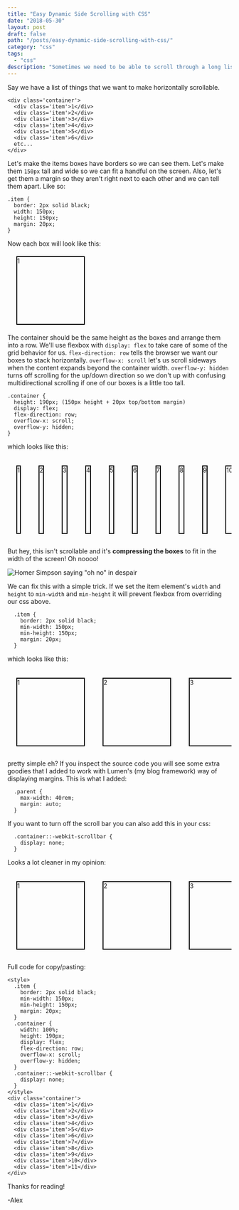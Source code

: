 ```yaml
---
title: "Easy Dynamic Side Scrolling with CSS"
date: "2018-05-30"
layout: post
draft: false
path: "/posts/easy-dynamic-side-scrolling-with-css/"
category: "css"
tags:
  - "css"
description: "Sometimes we need to be able to scroll through a long list. We need a horizontal div which expands to accommodate more than the page width's worth of content. The problem is that it's not completely obvious how to do this without adding a static width."
---
```


Say we have a list of things that we want to make horizontally scrollable.
```
<div class='container'>
  <div class='item'>1</div>
  <div class='item'>2</div>
  <div class='item'>3</div>
  <div class='item'>4</div>
  <div class='item'>5</div>
  <div class='item'>6</div>
  etc...
</div>
```

Let's make the items boxes have borders so we can see them. Let's make them `150px` tall and wide so we can fit a handful on the screen. Also, let's get them a margin so they aren't right next to each other and we can tell them apart. Like so:

```
.item {
  border: 2px solid black;
  width: 150px;
  height: 150px;
  margin: 20px;
}
```

Now each box will look like this:

<div class='container' style='max-width: 40rem; margin: auto;'>
  <div class='item' style='border: 2px solid black; width: 150px; height: 150px; margin: 20px;'>1</div>
</div>

The container should be the same height as the boxes and arrange them into a row. We'll use flexbox with `display: flex` to take care of some of the grid behavior for us. `flex-direction: row` tells the browser we want our boxes to stack horizontally. `overflow-x: scroll` let's us scroll sideways when the content expands beyond the container width. `overflow-y: hidden` turns off scrolling for the up/down direction so we don't up with confusing multidirectional scrolling if one of our boxes is a little too tall.

```
.container {
  height: 190px; (150px height + 20px top/bottom margin)
  display: flex;
  flex-direction: row;
  overflow-x: scroll;
  overflow-y: hidden;
}
```

which looks like this:

<div class='container' style='height: 190px; display: flex; flex-direction: row; overflow-x: scroll; overflow-y: hidden; max-width: 40rem; margin: auto;'>
	<div class='item' style='border: 2px solid black; width: 150px; height: 150px; margin: 20px;'>1</div>
	<div class='item' style='border: 2px solid black; width: 150px; height: 150px; margin: 20px;'>2</div>
	<div class='item' style='border: 2px solid black; width: 150px; height: 150px; margin: 20px;'>3</div>
	<div class='item' style='border: 2px solid black; width: 150px; height: 150px; margin: 20px;'>4</div>
	<div class='item' style='border: 2px solid black; width: 150px; height: 150px; margin: 20px;'>5</div>
	<div class='item' style='border: 2px solid black; width: 150px; height: 150px; margin: 20px;'>6</div>
	<div class='item' style='border: 2px solid black; width: 150px; height: 150px; margin: 20px;'>7</div>
	<div class='item' style='border: 2px solid black; width: 150px; height: 150px; margin: 20px;'>8</div>
	<div class='item' style='border: 2px solid black; width: 150px; height: 150px; margin: 20px;'>9</div>
	<div class='item' style='border: 2px solid black; width: 150px; height: 150px; margin: 20px;'>10</div>
	<div class='item' style='border: 2px solid black; width: 150px; height: 150px; margin: 20px;'>11</div>
</div>

But hey, this isn't scrollable and it's __compressing the boxes__ to fit in the width of the screen! Oh noooo!

![Homer Simpson saying "oh no" in despair](https://media.giphy.com/media/xT5LMLMPdRh2VRNVLi/giphy.gif)

We can fix this with a simple trick. If we set the item element's `width` and `height` to `min-width` and `min-height` it will prevent flexbox from overriding our css above.

```
  .item {
    border: 2px solid black;
    min-width: 150px;
    min-height: 150px;
    margin: 20px;
  }
```
which looks like this:

<div class='container' style='height: 190px; display: flex; flex-direction: row; overflow-x: scroll; overflow-y: hidden; max-width: 40rem; margin: auto;'>
	<div class='item' style='border: 2px solid black; min-width: 150px; min-height: 150px; margin: 20px;'>1</div>
	<div class='item' style='border: 2px solid black; min-width: 150px; min-height: 150px; margin: 20px;'>2</div>
	<div class='item' style='border: 2px solid black; min-width: 150px; min-height: 150px; margin: 20px;'>3</div>
	<div class='item' style='border: 2px solid black; min-width: 150px; min-height: 150px; margin: 20px;'>4</div>
	<div class='item' style='border: 2px solid black; min-width: 150px; min-height: 150px; margin: 20px;'>5</div>
	<div class='item' style='border: 2px solid black; min-width: 150px; min-height: 150px; margin: 20px;'>6</div>
	<div class='item' style='border: 2px solid black; min-width: 150px; min-height: 150px; margin: 20px;'>7</div>
	<div class='item' style='border: 2px solid black; min-width: 150px; min-height: 150px; margin: 20px;'>8</div>
	<div class='item' style='border: 2px solid black; min-width: 150px; min-height: 150px; margin: 20px;'>9</div>
	<div class='item' style='border: 2px solid black; min-width: 150px; min-height: 150px; margin: 20px;'>10</div>
	<div class='item' style='border: 2px solid black; min-width: 150px; min-height: 150px; margin: 20px;'>11</div>
</div>

pretty simple eh? If you inspect the source code you will see some extra goodies that I added to work with Lumen's (my blog framework) way of displaying margins. This is what I added:

```
  .parent {
    max-width: 40rem;
    margin: auto;
  }
```

If you want to turn off the scroll bar you can also add this in your css:

```
  .container::-webkit-scrollbar {
    display: none;
  }
```

Looks a lot cleaner in my opinion:
<style>
  .container-no-bar::-webkit-scrollbar {
    display: none;
  }
</style>
<div class='container-no-bar' style='height: 190px; display: flex; flex-direction: row; overflow-x: scroll; overflow-y: hidden; max-width: 40rem; margin: auto;'>
	<div class='item' style='border: 2px solid black; min-width: 150px; min-height: 150px; margin: 20px;'>1</div>
	<div class='item' style='border: 2px solid black; min-width: 150px; min-height: 150px; margin: 20px;'>2</div>
	<div class='item' style='border: 2px solid black; min-width: 150px; min-height: 150px; margin: 20px;'>3</div>
	<div class='item' style='border: 2px solid black; min-width: 150px; min-height: 150px; margin: 20px;'>4</div>
	<div class='item' style='border: 2px solid black; min-width: 150px; min-height: 150px; margin: 20px;'>5</div>
	<div class='item' style='border: 2px solid black; min-width: 150px; min-height: 150px; margin: 20px;'>6</div>
	<div class='item' style='border: 2px solid black; min-width: 150px; min-height: 150px; margin: 20px;'>7</div>
	<div class='item' style='border: 2px solid black; min-width: 150px; min-height: 150px; margin: 20px;'>8</div>
	<div class='item' style='border: 2px solid black; min-width: 150px; min-height: 150px; margin: 20px;'>9</div>
	<div class='item' style='border: 2px solid black; min-width: 150px; min-height: 150px; margin: 20px;'>10</div>
	<div class='item' style='border: 2px solid black; min-width: 150px; min-height: 150px; margin: 20px;'>11</div>
</div>

Full code for copy/pasting:

```
<style>
  .item {
    border: 2px solid black;
    min-width: 150px;
    min-height: 150px;
    margin: 20px;
  }
  .container {
    width: 100%;
    height: 190px;
    display: flex;
    flex-direction: row;
    overflow-x: scroll;
    overflow-y: hidden;
  }
  .container::-webkit-scrollbar {
    display: none;
  }
</style>
<div class='container'>
  <div class='item'>1</div>
  <div class='item'>2</div>
  <div class='item'>3</div>
  <div class='item'>4</div>
  <div class='item'>5</div>
  <div class='item'>6</div>
  <div class='item'>7</div>
  <div class='item'>8</div>
  <div class='item'>9</div>
  <div class='item'>10</div>
  <div class='item'>11</div>
</div>
```

Thanks for reading!

-Alex
